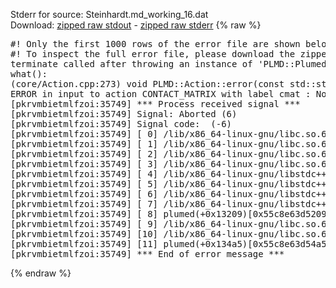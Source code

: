 Stderr for source:  Steinhardt.md_working_16.dat   
Download: [zipped raw stdout](Steinhardt.md_working_16.dat.plumed.stdout.txt.zip) - [zipped raw stderr](Steinhardt.md_working_16.dat.plumed.stderr.txt.zip) 
{% raw %}
<pre>
#! Only the first 1000 rows of the error file are shown below
#! To inspect the full error file, please download the zipped raw stderr file above
terminate called after throwing an instance of 'PLMD::Plumed::ExceptionError'
what():
(core/Action.cpp:273) void PLMD::Action::error(const std::string&) const
ERROR in input to action CONTACT_MATRIX with label cmat : No atoms have been read in
[pkrvmbietmlfzoi:35749] *** Process received signal ***
[pkrvmbietmlfzoi:35749] Signal: Aborted (6)
[pkrvmbietmlfzoi:35749] Signal code:  (-6)
[pkrvmbietmlfzoi:35749] [ 0] /lib/x86_64-linux-gnu/libc.so.6(+0x45330)[0x7f51a4845330]
[pkrvmbietmlfzoi:35749] [ 1] /lib/x86_64-linux-gnu/libc.so.6(pthread_kill+0x11c)[0x7f51a489eb2c]
[pkrvmbietmlfzoi:35749] [ 2] /lib/x86_64-linux-gnu/libc.so.6(gsignal+0x1e)[0x7f51a484527e]
[pkrvmbietmlfzoi:35749] [ 3] /lib/x86_64-linux-gnu/libc.so.6(abort+0xdf)[0x7f51a48288ff]
[pkrvmbietmlfzoi:35749] [ 4] /lib/x86_64-linux-gnu/libstdc++.so.6(+0xa5ff5)[0x7f51a4ca5ff5]
[pkrvmbietmlfzoi:35749] [ 5] /lib/x86_64-linux-gnu/libstdc++.so.6(+0xbb0da)[0x7f51a4cbb0da]
[pkrvmbietmlfzoi:35749] [ 6] /lib/x86_64-linux-gnu/libstdc++.so.6(_ZSt10unexpectedv+0x0)[0x7f51a4ca5a55]
[pkrvmbietmlfzoi:35749] [ 7] /lib/x86_64-linux-gnu/libstdc++.so.6(+0xa5a6f)[0x7f51a4ca5a6f]
[pkrvmbietmlfzoi:35749] [ 8] plumed(+0x13209)[0x55c8e63d5209]
[pkrvmbietmlfzoi:35749] [ 9] /lib/x86_64-linux-gnu/libc.so.6(+0x2a1ca)[0x7f51a482a1ca]
[pkrvmbietmlfzoi:35749] [10] /lib/x86_64-linux-gnu/libc.so.6(__libc_start_main+0x8b)[0x7f51a482a28b]
[pkrvmbietmlfzoi:35749] [11] plumed(+0x134a5)[0x55c8e63d54a5]
[pkrvmbietmlfzoi:35749] *** End of error message ***
</pre>
{% endraw %}

